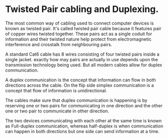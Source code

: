 # Twisted Pair cabling and Duplexing. 

The most common way of cabling used to connect computer devices is known as twisted pair. It's called twisted pair cable because it features pair of copper wires twisted together. These pairs act as a single coduit for information and their twisted nature help protect from electromagnetic interference and crosstalk from neighbouring pairs. 

A standard Cat6 cable has 8 wires consisting of four twisted pairs inside a single jacket. exactly how may pairs are actually in use depends upon the transmission technology being used. But all modern cables allow for duplex communication. 

A duplex communication is the concept that information can flow in both directions across the cable. 
On the flip side simplex communication is a concept that flow of information is unidirectional. 

The cables make sure that duplex communication is happening is by reserving one or two pairs for communicating in one direction and the other one or two pair to communicate in other direction.

The two devices communicating with each other at the same time is known as Full-duplex communication, whereas half-duplex is when 
communication can happen in both directions but one side can send information at a time. 


